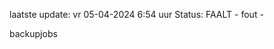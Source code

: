 laatste update: 
vr 05-04-2024  6:54   uur 
Status: FAALT - fout - 
<div class="service R">backupjobs</div>